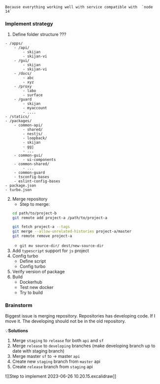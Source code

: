 	Because everything working well with service compatible with  `node 14`

### Implement strategy

1. Define folder structure ???
```dirtree
- /apps/
	- /api/
		- skijan
		- skijan-vi
	- /gui/
		- skijan
		- skijan-vi
	- /docs/
		- abc
		- xyz
	- /proxy
		- labo
		- surface
	- /guard
		- skijan
		- myaccount
		- ....
- /statics/
- /packages/
	- common-api/
		- shared/
		- nestjs/
		- loopback/
		- skijan
		- ggj
		- ...
	- common-gui/
		- ui-components
	- common-shared/
		- ...
	- common-guard
	- tsconfig-bases
	- eslint-config-bases
- package.json
- turbo.json
```
2. Merge repository
	- Step to merge:
	```zsh
	cd path/to/project-b
	git remote add project-a /path/to/project-a
	
	git fetch project-a --tags
	git merge --allow-unrelated-histories project-a/master
	git remote remove project-a
	```
	- `git mv source-dir/ dest/new-source-dir`
3. Add `typescript` support for `js` project
4. Config turbo
	- Define script
	- Config turbo
6. Verify version of package
7. Build
	- Dockerhub
	- Test new docker
	- Try to build


### Brainstorm

Biggest issue is merging repository.
Repositories has developing code. 
If I move it. The developing should not be in the old repository.

💡**Solutions**
1. Merge `staging` to `release` for both `api` and `sf`
2. Merge `release` to `developing` branches (make developing branch up to date with staging branch)
3. Merge master `sf` to -> master `api`
4. Create new `staging` branch from `master` api
5. Create `release` branch from  `staging` api

![[Step to implement 2023-06-26 10.20.15.excalidraw]]












